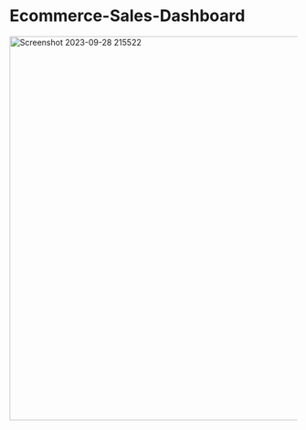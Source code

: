 # Ecommerce-Sales-Dashboard
<img width="673" alt="Screenshot 2023-09-28 215522" src="https://github.com/adarsh12chaturvedi/Ecommerce-Sales-Dashboard/assets/134854199/d8644962-ed95-4cac-81b2-67bf979958ed">
